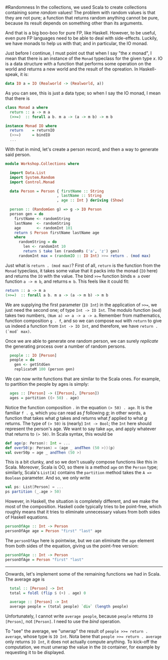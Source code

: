 #Randomness
In the collections, we used Scala to create collections containing some _random_ values! The problem with random values is that they are not pure; a function that returns random anything cannot be pure, because its result depends on something other than its arguments.

And that is a big boo-boo for pure FP, like Haskell. However, to be useful, even pure FP languages need to be able to deal with side-effects. Luckily, we have monads to help us with that; and in particular, the IO monad.

Just before I continue, I must point out that when I say "the _x_ monad", I mean that there is an instance of the ``Monad`` typeclass for the given type _x_. IO is a data structure with a function that performs some operation on the world and returns a new world and the result of the opreation. In Haskell-speak, it is:

```haskell
data IO a = IO (Realworld -> (Realworld, a))
```

As you can see, this is just a data type; so when I say the IO monad, I mean that there is 

```haskell
class Monad a where
  return :: a -> m a
  (>>=)  :: forall a b. m a -> (a -> m b) -> m b
```

```haskell
instance Monad IO where
  return    = returnIO
  (>>=)     = bindIO
  ...
```

With that in mind, let's create a person record, and then a way to generate said person.

```haskell
module Workshop.Collections where

  import Data.List
  import System.Random
  import Control.Monad

  data Person = Person { firstName :: String
                       , lastName :: String
                       , age :: Int } deriving (Show)

  person :: (RandomGen g) => g -> IO Person
  person gen = do
    firstName <- randomString
    lastName  <- randomString
    age       <- randomInt 101
    return $ Person firstName lastName age 
    where
      randomString = do
        len <- randomInt 10
        return $ take len (randomRs ('a', 'z') gen)
      randomInt max = (randomIO :: IO Int) >>= return . (mod max)
```

Just what is ``return . (mod max)``? First of all, ``return`` is the function from the ``Monad`` typeclass, it takes some value that it packs into the monad (``IO`` here) and returns the ``IO`` with the value. The bind ``>>=`` function binds ``m a`` over function ``a -> m b``, and returns ``m b``. This feels like it could fit:

```haskell
return :: a -> m a
(>>=)  :: forall a b. m a -> (a -> m b) -> m b
```

We are supplying the first parameter (``IO Int``) in the application of ``>>=``, we just need the second one; of type ``Int -> IO Int``. The modulo function (``mod``) takes two numbers, ``(Num a) => a -> a -> a``. Remember from mathematics, function composition ``g . f``, and so we can compose ``mod`` with ``return`` to give us indeed a function from ``Int -> IO Int``, and therefore, we have ``return . (`mod` max)``.

Once we are able to generate one random person, we can surely _replicate_ the generating process over a number of random persons.

```haskell
  people :: IO [Person]
  people = do
    gen <- getStdGen
    replicateM 100 (person gen)
```

We can now write functions that are similar to the Scala ones. For example, to partition the people by ages is simply:


```haskell
  ages :: [Person] -> ([Person], [Person])
  ages = partition ((> 50) . age)
```

Notice the function composition ``.`` in the equation ``(> 50) . age``. It is the familiar ``f . g``, which you can read as _f_ following _g_; in other words, a function that takes what _g_ takes and returns what _f_ applied to what _g_ returns. The type of ``(> 50)`` is (nearly) ``Int -> Bool``; the ``Int`` here should represent the person's age. We want to say take ``age``, and apply whatever that returns to ``(> 50)``. In Scala syntax, this would be

```scala
def age(p: Person): Int = ...
def over50(p: Person) = (age _ andThen (50 >))(p)
val over50p = age _ andThen (50 >)
```

This is a bit clunky, and so we don't usually compose functions like this in Scala. Moreover, Scala is OO, so there is a method ``age`` on the ``Person`` type; similarly, Scala's ``List[A]`` contains the ``partition`` method takes the ``A => Boolean`` parameter. And so, we only write

```scala
val ps: List[Person] = ...
ps partition (_.age > 50)
```

However, in Haskell, the situation is completely different, and we make the most of the composition. Haskell code typically tries to be point-free, which roughly means that it tries to eliminate unnecessary values from both sides of Haskell equations.


```haskell
personOfAge :: Int -> Person
personOfAge age = Person "first" "last" age
```

The ``personOfAge`` here is pointwise, but we can eliminate the ``age`` element from both sides of the equation, giving us the point-free version:


```haskell
personOfAge :: Int -> Person
personOfAge = Person "first" "last"
```

---

Onwards, let's implement some of the remaining functions we had in Scala. The average age is 

```haskell
  total :: [Person] -> Int
  total = foldl (flip $ (+) . age) 0

  average :: [Person] -> Int
  average people = (total people) `div` (length people)
```

Unfortunately, I cannot write ``average people``, because ``people`` returns ``IO [Person]``, 
not ``[Person]``. I need to use the _bind_ operation.

To "see" the average, we "unwrap" the result of ``people >>= return . average``, whose type is ``IO Int``. Nota bene that ``people >>= return . average`` only returns ``IO Int``, it does not actually compute anything. To kick-off the computation, we must unwrap the value in the ``IO`` container, for example by requesting it to be displayed.